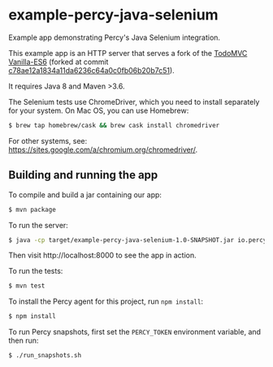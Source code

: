 # example-percy-java-selenium
Example app demonstrating Percy's Java Selenium integration.

This example app is an HTTP server that serves a fork of the [TodoMVC](https://github.com/tastejs/todomvc)
[Vanilla-ES6](https://github.com/tastejs/todomvc/tree/master/examples/vanilla-es6)
(forked at commit
[c78ae12a1834a11da6236c64a0c0fb06b20b7c51](https://github.com/tastejs/todomvc/tree/c78ae12a1834a11da6236c64a0c0fb06b20b7c51)).

It requires Java 8 and Maven >3.6.

The Selenium tests use ChromeDriver, which you need to install separately for your system.
On Mac OS, you can use Homebrew:
```bash
$ brew tap homebrew/cask && brew cask install chromedriver
```
For other systems, see: https://sites.google.com/a/chromium.org/chromedriver/.

## Building and running the app

To compile and build a jar containing our app:
```bash
$ mvn package
```

To run the server:
```bash
$ java -cp target/example-percy-java-selenium-1.0-SNAPSHOT.jar io.percy.examplepercyjavaselenium.App
```

Then visit http://localhost:8000 to see the app in action.

To run the tests:
```bash
$ mvn test
```

To install the Percy agent for this project, run `npm install`:

```bash
$ npm install
```

To run Percy snapshots, first set the `PERCY_TOKEN` environment variable, and then run:
```bash
$ ./run_snapshots.sh
```
